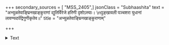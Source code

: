 +++
secondary_sources = [ "MSS_2405",]
jsonClass = "Subhaashita"
text = "अभ्युन्नतेवाङ्घ्रिनखाङ्कुराणां द्युतिर्विरेजे हरिणी दृशोऽस्याः।  \nपुङ्खावली पञ्चशरा युधानां लावण्यदर्पद्विगुणीकृतेव॥"
title = "अभ्युन्नतेवाङ्घ्रिनखाङ्कुराणाम्"

+++

<details><summary>Text</summary>

अभ्युन्नतेवाङ्घ्रिनखाङ्कुराणां द्युतिर्विरेजे हरिणी दृशोऽस्याः।  
पुङ्खावली पञ्चशरा युधानां लावण्यदर्पद्विगुणीकृतेव॥
</details>
